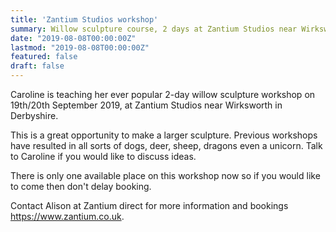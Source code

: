 ```yaml
---
title: 'Zantium Studios workshop'
summary: Willow sculpture course, 2 days at Zantium Studios near Wirksworth Derbyshire. Only one place left.
date: "2019-08-08T00:00:00Z"
lastmod: "2019-08-08T00:00:00Z"
featured: false
draft: false
---
```


Caroline is teaching her ever popular 2-day willow sculpture workshop on 19th/20th September 2019, at Zantium Studios near Wirksworth in Derbyshire.

This is a great opportunity to make a larger sculpture. Previous workshops have resulted in all sorts of dogs, deer, sheep, dragons even a unicorn. Talk to Caroline if you would like to discuss ideas.

There is only one available place on this workshop now so if you would like to come then don't delay booking.

Contact Alison at Zantium direct for more information and bookings https://www.zantium.co.uk.
